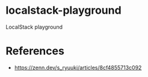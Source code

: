 # localstack-playground
LocalStack playground

# References
- https://zenn.dev/s_ryuuki/articles/8cf4855713c092